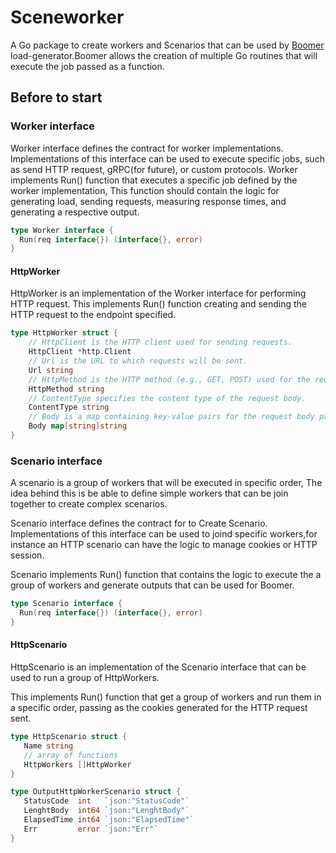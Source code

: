 # Sceneworker 

A Go package to create workers and Scenarios that can be used by [Boomer](https://github.com/myzhan/boomer) load-generator.Boomer allows the creation of multiple Go routines that will execute the job passed as a function.

## Before to start

### Worker interface

Worker interface defines the contract for worker implementations. Implementations of this interface can be used to execute specific jobs, such as send HTTP request, gRPC(for future), or custom protocols.
Worker implements Run() function that executes a specific job defined by the worker implementation, This function should contain the logic for generating load, sending requests, measuring response times, and generating a respective output.


  ```Go
  type Worker interface {
  	Run(req interface{}) (interface{}, error)
  }
  ```

#### HttpWorker 

HttpWorker is an implementation of the Worker interface for performing HTTP request. 
This implements Run() function creating and sending the HTTP request to the endpoint specified.

```Go
type HttpWorker struct {
    // HttpClient is the HTTP client used for sending requests.
    HttpClient *http.Client
    // Url is the URL to which requests will be sent.
    Url string
    // HttpMethod is the HTTP method (e.g., GET, POST) used for the requests.
    HttpMethod string
    // ContentType specifies the content type of the request body.
    ContentType string
    // Body is a map containing key-value pairs for the request body parameters.
    Body map[string]string
}
```
### Scenario interface

A scenario is a group of workers that will be executed in specific order, The idea behind this is be able to define simple workers that can be join together to create complex scenarios.

Scenario interface defines the contract for to Create Scenario. Implementations of this interface can be used to joind specific workers,for instance an HTTP scenario can have the logic to manage cookies or HTTP session.

Scenario implements Run() function that contains the logic to execute the a group of workers and generate outputs that can be used for Boomer.

  ```Go
type Scenario interface {
	Run(req interface{}) (interface{}, error)
}
  ```

#### HttpScenario

HttpScenario is an implementation of the Scenario interface that can be used to run a group of HttpWorkers.

This implements Run() function that get a group of workers and run them in a specific order, passing as the cookies generated for the HTTP request sent.

 ```Go
type HttpScenario struct {
	Name string
	// array of functions
	HttpWorkers []HttpWorker
}

type OutputHttpWorkerScenario struct {
	StatusCode  int   `json:"StatusCode"`
	LenghtBody  int64 `json:"LenghtBody"`
	ElapsedTime int64 `json:"ElapsedTime"`
	Err         error `json:"Err"`
}
```


